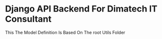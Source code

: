 # Django API Backend For Dimatech IT Consultant
This The Model Definition Is Based On The root Utils Folder
